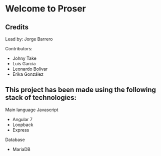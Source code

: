 # Welcome to Proser

## Credits
Lead by: Jorge Barrero

Contributors:
- Johny Take
- Luis García
- Leonardo Bolívar
- Erika González

## This project has been made using the following stack of technologies:

Main language
Javascript
- Angular 7
- Loopback
- Express

Database
- MariaDB
